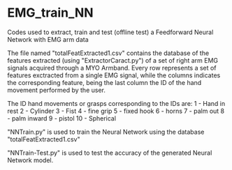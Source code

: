 # EMG_train_NN
Codes used to extract, train and test (offline test) a Feedforward Neural Network with EMG arm data

The file named "totalFeatExtracted1.csv" contains the database of the features extracted (using "ExtractorCaract.py") of a set of 
right arm EMG signals acquired through a MYO Armband. Every row represents a set of features exctracted
from a single EMG signal, while the columns indicates the corresponding feature, being the last column 
the ID of the hand movement performed by the user.

The ID hand movements or grasps corresponding to the IDs are:
1 - Hand in rest
2 - Cylinder
3 - Fist 
4 - fine grip
5 - fixed hook
6 - horns
7 - palm out
8 - palm inward
9 - pistol
10 - Spherical


"NNTrain.py" is used to train the Neural Network using the database "totalFeatExtracted1.csv"

"NNTrain-Test.py" is used to test the accuracy of the generated Neural Network model.
